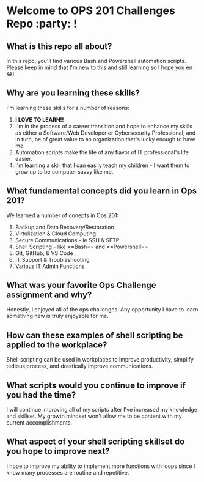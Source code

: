 # Welcome to OPS 201 Challenges Repo :party: !

## What is this repo all about?
In this repo, you'll find various Bash and Powershell automation scripts.  Please keep in mind that I'm new to this and still learning so I hope you en:joy:!

## Why are you learning these skills?
I'm learning these skills for a number of reasons:
1. **I LOVE TO LEARN!!**
2. I'm in the process of a career transition and hope to enhance my skills as either a Software/Web Developer or Cybersecurity Professional, and in turn, be of great value to an organization that's lucky enough to have me.
3. Automation scripts make the life of any flavor of IT professional's life easier.
4. I'm learning a skill that I can easily teach my children - I want them to grow up to be computer savvy like me.
## What fundamental concepts did you learn in Ops 201?
We learned a number of conepts in Ops 201:
1. Backup and Data Recovery/Restoration
2. Virtulization & Cloud Computing
3. Secure Communications - ie SSH & SFTP
4. Shell Scripting - like ==Bash== and ==Powershell==
5. Git, GitHub, & VS Code
6. IT Support & Troubleshooting
7. Various IT Admin Functions
## What was your favorite Ops Challenge assignment and why?
Honestly, I enjoyed all of the ops challenges!  Any opportunity I have to learn something new is truly enjoyable for me.
## How can these examples of shell scripting be applied to the workplace?
Shell scripting can be used in workplaces to improve productivity, simplify tedious process, and drastically improve communications.
## What scripts would you continue to improve if you had the time?
I will continue improving all of my scripts after I've increased my knowledge and skillset.  My growth mindset won't allow me to be content with my current accomplishments.
## What aspect of your shell scripting skillset do you hope to improve next?
I hope to improve my ability to implement more functions with loops since I know many processes are routine and repetitive.
